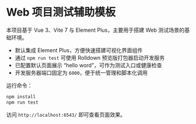 # Web 项目测试辅助模板

本项目基于 Vue 3、Vite 7 与 Element Plus，主要用于搭建 Web 测试场景的基础环境。

- 默认集成 Element Plus，方便快速搭建可视化界面组件
- 通过 `npm run test` 可使用 Rolldown 预览版打包器启动开发服务
- 已配置默认页面展示 “hello word”，可作为测试入口或健康检查
- 开发服务器端口固定为 `6000`，便于统一管理和脚本化调用

运行命令：

```bash
npm install
npm run test
```

访问 `http://localhost:6543/` 即可查看页面效果。